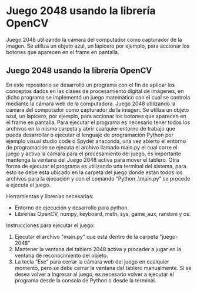 # Juego 2048 usando la librería OpenCV
Juego 2048 utilizando la cámara del computador como capturador de la imagen. Se utiliza un objeto azul, un lapicero por ejemplo, para accionar los botones que aparecen en el frame en pantalla.

## Juego 2048 usando la librería OpenCV
En este repositorio se desarrolló un programa con el fin de aplicar los conceptos dados en las clases de procesamiento digital de imágenes, en dicho programa se implementó un juego matemático con el cual se controla mediante la cámara web de la computadora.
Juego 2048 utilizando la cámara del computador como capturador de la imagen. Se utiliza un objeto azul, un lapicero, por ejemplo, para accionar los botones que aparecen en el frame en pantalla.
Para ejecutar el programa es necesario tener todos los archivos en la misma carpeta y abrir cualquier entorno de trabajo que pueda desarrollar o ejecutar el lenguaje de programación Python por ejemplo visual studio code o Spyder anaconda, una vez abierto el entorno de programación se ejecuta el archivo llamado main.py el cual corre el juego y activa la cámara para el procesamiento del juego, es importante mantenga la ventana del Juego 2048 activa para mover el tablero.
Otra forma de ejecutar el programa es utilizando una terminal del sistema, para esto se debe esta ubicado en la carpeta del juego donde están todos los archivos para la ejecución y con el comando “Python .\main.py” se procede a ejecuta el juego.

Herramientas y librerías necesarias:
- Entorno de ejecución y desarrollo para python.
- Librerías OpenCV, numpy, keyboard, math, sys, game_aux, random y os.

Instrucciones para ejecutar el juego:
1. Ejecutar el archivo "main.py" que está dentro de la carpeta "juego-2048"
2. Mantener la ventana del tablero 2048 activa y proceder a jugar en la ventana de reconocimiento del objeto.
3. La tecla “Esc” para cerrar la cámara web del juego en cualquier momento, pero se debe cerrar la ventana del tablero manualmente.
Si se desea volver a ingresar al juego, es necesario volver a ejecutar el programa desde la consola de Python o desde la terminal.

